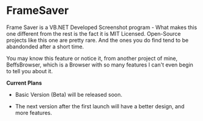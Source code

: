 # FrameSaver

Frame Saver is a VB.NET Developed Screenshot program - What makes this one different from the rest is the fact it is MIT Licensed. Open-Source projects like this one are pretty rare. And the ones you do find tend to be abandonded after a short time. 

You may know this feature or notice it, from another project of mine, BeffsBrowser, which is a Browser with so many features I can't even begin to tell you about it. 


**Current Plans**

- Basic Version (Beta) will be released soon. 

- The next version after the first launch will have a better design, and more features. 


